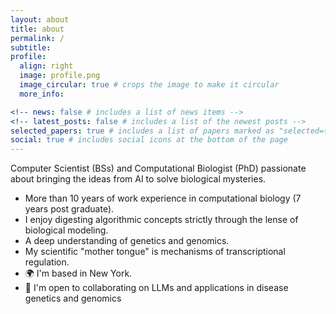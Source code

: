 ```yaml
---
layout: about
title: about
permalink: /
subtitle: 
profile:
  align: right
  image: profile.png
  image_circular: true # crops the image to make it circular
  more_info:

<!-- news: false # includes a list of news items -->
<!-- latest_posts: false # includes a list of the newest posts -->
selected_papers: true # includes a list of papers marked as "selected={true}"
social: true # includes social icons at the bottom of the page
---
```


Computer Scientist (BSs) and Computational Biologist (PhD) passionate about bringing the ideas from AI to solve biological mysteries. 

- More than 10 years of work experience in computational biology (7 years post graduate).
- I enjoy digesting algorithmic concepts strictly through the lense of biological modeling.
- A deep understanding of genetics and genomics.
- My scientific "mother tongue" is mechanisms of transcriptional regulation.
- 🌍 I'm based in New York.
- 🤝 I'm open to collaborating on LLMs and applications in disease genetics and genomics
